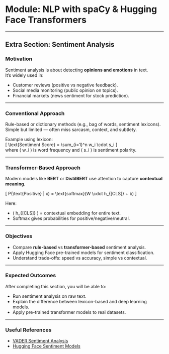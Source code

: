 # Module: NLP with spaCy & Hugging Face Transformers

---

## Extra Section: Sentiment Analysis

### Motivation
Sentiment analysis is about detecting **opinions and emotions** in text.  
It’s widely used in:
- Customer reviews (positive vs negative feedback).  
- Social media monitoring (public opinion on topics).  
- Financial markets (news sentiment for stock prediction).  

---

### Conventional Approach
Rule-based or dictionary methods (e.g., bag of words, sentiment lexicons).  
Simple but limited — often miss sarcasm, context, and subtlety.  

Example using lexicon:  
\[
\text{Sentiment Score} = \sum_{i=1}^n w_i \cdot s_i
\]  
where \( w_i \) is word frequency and \( s_i \) is sentiment polarity.

---

### Transformer-Based Approach
Modern models like **BERT** or **DistilBERT** use attention to capture **contextual meaning**.  

\[
P(\text{Positive} | x) = \text{softmax}(W \cdot h_{[CLS]} + b)
\]  

Here:
- \( h_{[CLS]} \) = contextual embedding for entire text.  
- Softmax gives probabilities for positive/negative/neutral.  

---

### Objectives
- Compare **rule-based** vs **transformer-based** sentiment analysis.  
- Apply Hugging Face pre-trained models for sentiment classification.  
- Understand trade-offs: speed vs accuracy, simple vs contextual.  

---

### Expected Outcomes
After completing this section, you will be able to:
- Run sentiment analysis on raw text.  
- Explain the difference between lexicon-based and deep learning models.  
- Apply pre-trained transformer models to real datasets.  

---

### Useful References
- [VADER Sentiment Analysis](https://github.com/cjhutto/vaderSentiment)  
- [Hugging Face Sentiment Models](https://huggingface.co/models?pipeline_tag=sentiment-analysis)  
